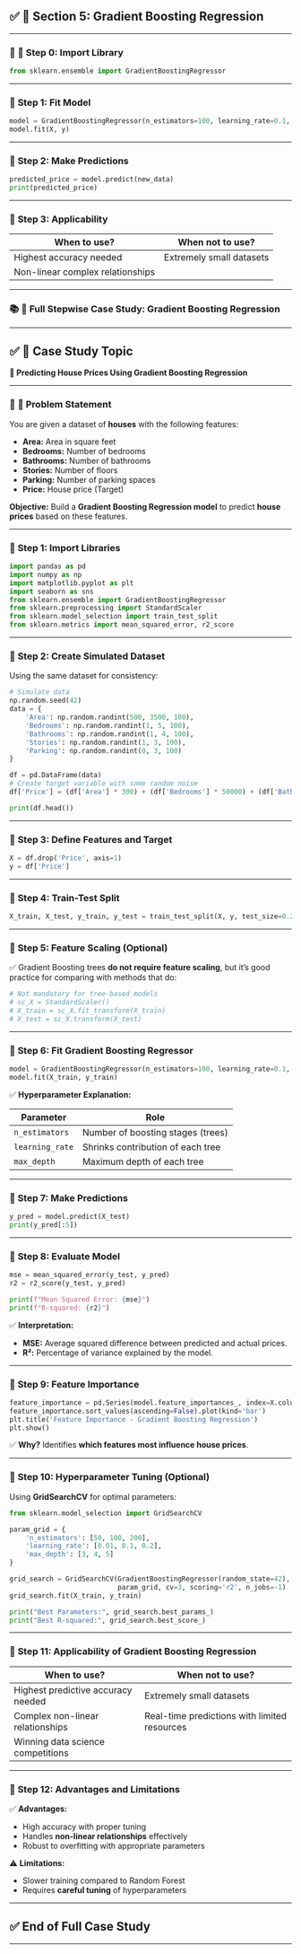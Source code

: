 ## ✅ **🔷 Section 5: Gradient Boosting Regression**

---

### 📝 **🔹 Step 0: Import Library**

```python
from sklearn.ensemble import GradientBoostingRegressor
```

---

### 🔹 **Step 1: Fit Model**

```python
model = GradientBoostingRegressor(n_estimators=100, learning_rate=0.1, random_state=0)
model.fit(X, y)
```

---

### 🔹 **Step 2: Make Predictions**

```python
predicted_price = model.predict(new_data)
print(predicted_price)
```

---

### 🔹 **Step 3: Applicability**

| **When to use?**                 | **When not to use?**     |
| -------------------------------- | ------------------------ |
| Highest accuracy needed          | Extremely small datasets |
| Non-linear complex relationships |                          |

---
### 📚 **🌟 Full Stepwise Case Study: Gradient Boosting Regression**

---

## ✅ **🔷 Case Study Topic**

**🔹 Predicting House Prices Using Gradient Boosting Regression**

---

### 📝 **🔹 Problem Statement**

You are given a dataset of **houses** with the following features:

* **Area:** Area in square feet
* **Bedrooms:** Number of bedrooms
* **Bathrooms:** Number of bathrooms
* **Stories:** Number of floors
* **Parking:** Number of parking spaces
* **Price:** House price (Target)

**Objective:**
Build a **Gradient Boosting Regression model** to predict **house prices** based on these features.

---

### 🔹 **Step 1: Import Libraries**

```python
import pandas as pd
import numpy as np
import matplotlib.pyplot as plt
import seaborn as sns
from sklearn.ensemble import GradientBoostingRegressor
from sklearn.preprocessing import StandardScaler
from sklearn.model_selection import train_test_split
from sklearn.metrics import mean_squared_error, r2_score
```

---

### 🔹 **Step 2: Create Simulated Dataset**

Using the same dataset for consistency:

```python
# Simulate data
np.random.seed(42)
data = {
    'Area': np.random.randint(500, 3500, 100),
    'Bedrooms': np.random.randint(1, 5, 100),
    'Bathrooms': np.random.randint(1, 4, 100),
    'Stories': np.random.randint(1, 3, 100),
    'Parking': np.random.randint(0, 3, 100)
}

df = pd.DataFrame(data)
# Create target variable with some random noise
df['Price'] = (df['Area'] * 300) + (df['Bedrooms'] * 50000) + (df['Bathrooms'] * 30000) + (df['Stories'] * 25000) + (df['Parking'] * 15000) + np.random.randint(-20000, 20000, 100)

print(df.head())
```

---

### 🔹 **Step 3: Define Features and Target**

```python
X = df.drop('Price', axis=1)
y = df['Price']
```

---

### 🔹 **Step 4: Train-Test Split**

```python
X_train, X_test, y_train, y_test = train_test_split(X, y, test_size=0.2, random_state=42)
```

---

### 🔹 **Step 5: Feature Scaling (Optional)**

✅ Gradient Boosting trees **do not require feature scaling**, but it’s good practice for comparing with methods that do:

```python
# Not mandatory for tree-based models
# sc_X = StandardScaler()
# X_train = sc_X.fit_transform(X_train)
# X_test = sc_X.transform(X_test)
```

---

### 🔹 **Step 6: Fit Gradient Boosting Regressor**

```python
model = GradientBoostingRegressor(n_estimators=100, learning_rate=0.1, max_depth=3, random_state=42)
model.fit(X_train, y_train)
```

✅ **Hyperparameter Explanation:**

| **Parameter**   | **Role**                          |
| --------------- | --------------------------------- |
| `n_estimators`  | Number of boosting stages (trees) |
| `learning_rate` | Shrinks contribution of each tree |
| `max_depth`     | Maximum depth of each tree        |

---

### 🔹 **Step 7: Make Predictions**

```python
y_pred = model.predict(X_test)
print(y_pred[:5])
```

---

### 🔹 **Step 8: Evaluate Model**

```python
mse = mean_squared_error(y_test, y_pred)
r2 = r2_score(y_test, y_pred)

print(f"Mean Squared Error: {mse}")
print(f"R-squared: {r2}")
```

✅ **Interpretation:**

* **MSE:** Average squared difference between predicted and actual prices.
* **R²:** Percentage of variance explained by the model.

---

### 🔹 **Step 9: Feature Importance**

```python
feature_importance = pd.Series(model.feature_importances_, index=X.columns)
feature_importance.sort_values(ascending=False).plot(kind='bar')
plt.title('Feature Importance - Gradient Boosting Regression')
plt.show()
```

✅ **Why?**
Identifies **which features most influence house prices**.

---

### 🔹 **Step 10: Hyperparameter Tuning (Optional)**

Using **GridSearchCV** for optimal parameters:

```python
from sklearn.model_selection import GridSearchCV

param_grid = {
    'n_estimators': [50, 100, 200],
    'learning_rate': [0.01, 0.1, 0.2],
    'max_depth': [3, 4, 5]
}

grid_search = GridSearchCV(GradientBoostingRegressor(random_state=42),
                           param_grid, cv=3, scoring='r2', n_jobs=-1)
grid_search.fit(X_train, y_train)

print("Best Parameters:", grid_search.best_params_)
print("Best R-squared:", grid_search.best_score_)
```

---

### 🔹 **Step 11: Applicability of Gradient Boosting Regression**

| **When to use?**                   | **When not to use?**                         |
| ---------------------------------- | -------------------------------------------- |
| Highest predictive accuracy needed | Extremely small datasets                     |
| Complex non-linear relationships   | Real-time predictions with limited resources |
| Winning data science competitions  |                                              |

---

### 🔹 **Step 12: Advantages and Limitations**

✅ **Advantages:**

* High accuracy with proper tuning
* Handles **non-linear relationships** effectively
* Robust to overfitting with appropriate parameters

⚠️ **Limitations:**

* Slower training compared to Random Forest
* Requires **careful tuning** of hyperparameters

---

## ✅ **End of Full Case Study**

---

